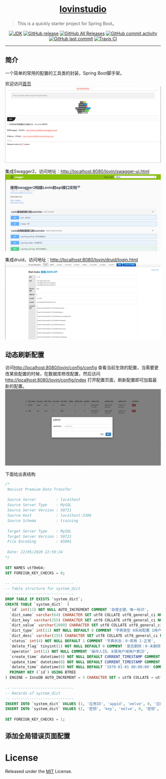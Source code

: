 <h1 align="center"><a href="https://github.com/lovinstudio" target="_blank">lovinstudio</a></h1>

> This is a quickly starter project for Spring Boot。

<p align="center">
<a href="#"><img alt="JDK" src="https://img.shields.io/badge/JDK-1.8-yellow.svg?style=flat-square"/></a>
<a href="https://github.com/lovinstudio/lovinstarter/releases"><img alt="GitHub release" src="https://img.shields.io/github/release/lovinstudio/lovinstarter.svg?style=flat-square"/></a>
<a href="https://github.com/lovinstudio/lovinstarter/releases"><img alt="GitHub All Releases" src="https://img.shields.io/github/downloads/lovinstudio/lovinstarter/total.svg?style=flat-square"></a>
<a href="https://github.com/lovinstudio/lovinstarter/commits"><img alt="GitHub commit activity" src="https://img.shields.io/github/commit-activity/w/lovinstudio/lovinstarter.svg?style=flat-square"></a>
<a href="https://github.com/lovinstudio/lovinstarter/commits"><img alt="GitHub last commit" src="https://img.shields.io/github/last-commit/lovinstudio/lovinstarter.svg?style=flat-square"></a>
<a href="https://travis-ci.org/lovinstudio/lovinstarter"><img alt="Travis CI" src="https://img.shields.io/travis/lovinstudio/lovinstarter.svg?style=flat-square"/></a>
</p>

------------------------------

## 简介

一个简单的常用的配置的工具类的封装，Spring Boot脚手架。

欢迎访问[首页](http://localhost:8080/lovin/)
![首页](./images/index.png)

集成Swagger2，访问地址：[http://localhost:8080/lovin/swagger-ui.html](http://localhost:8080/lovin/swagger-ui.html)
![Swagger2](./images/swagger.png)

集成druid，访问地址：[http://localhost:8080/lovin/druid/login.html](http://localhost:8080/lovin/druid/login.html)
![druid](./images/druid.png)

## 动态刷新配置

访问[http://localhost:8080/lovin/config/config](http://localhost:8080/lovin/config/config) 查看当前生效的配置，当需要更改某些配置的时候，在数据库修改配置，然后访问[http://localhost:8080/lovin/config/index](http://localhost:8080/lovin/config/index) 打开配置页面，刷新配置即可加载最新的配置。
![config](./images/config.png)

下面给出表结构

```sql
/*
 Navicat Premium Data Transfer

 Source Server         : localhost
 Source Server Type    : MySQL
 Source Server Version : 50721
 Source Host           : localhost:3306
 Source Schema         : training

 Target Server Type    : MySQL
 Target Server Version : 50721
 File Encoding         : 65001

 Date: 22/05/2020 22:59:24
*/

SET NAMES utf8mb4;
SET FOREIGN_KEY_CHECKS = 0;

-- ----------------------------
-- Table structure for system_dict
-- ----------------------------
DROP TABLE IF EXISTS `system_dict`;
CREATE TABLE `system_dict`  (
  `id` int(11) NOT NULL AUTO_INCREMENT COMMENT '自增主键，唯一标识',
  `dict_name` varchar(64) CHARACTER SET utf8 COLLATE utf8_general_ci NOT NULL COMMENT '字典名称',
  `dict_key` varchar(255) CHARACTER SET utf8 COLLATE utf8_general_ci NOT NULL COMMENT '字典KEY',
  `dict_value` varchar(2000) CHARACTER SET utf8 COLLATE utf8_general_ci NOT NULL COMMENT '字典VALUE',
  `dict_type` int(11) NOT NULL DEFAULT 0 COMMENT '字典类型 0系统配置 1用户配置',
  `dict_desc` varchar(255) CHARACTER SET utf8 COLLATE utf8_general_ci NOT NULL DEFAULT '' COMMENT '字典描述',
  `status` int(4) NOT NULL DEFAULT 1 COMMENT '字典状态：0-停用 1-正常',
  `delete_flag` tinyint(1) NOT NULL DEFAULT 0 COMMENT '是否删除：0-未删除 1-已删除',
  `operator` int(11) NOT NULL COMMENT '操作人ID，关联用户域用户表ID',
  `create_time` datetime(0) NOT NULL DEFAULT CURRENT_TIMESTAMP COMMENT '创建时间',
  `update_time` datetime(0) NOT NULL DEFAULT CURRENT_TIMESTAMP COMMENT '修改时间',
  `delete_time` datetime(0) NOT NULL DEFAULT '1970-01-01 00:00:00' COMMENT '删除时间',
  PRIMARY KEY (`id`) USING BTREE
) ENGINE = InnoDB AUTO_INCREMENT = 3 CHARACTER SET = utf8 COLLATE = utf8_general_ci COMMENT = '配置字典表' ROW_FORMAT = Dynamic;

-- ----------------------------
-- Records of system_dict
-- ----------------------------
INSERT INTO `system_dict` VALUES (1, '应用ID', 'appid', 'eelve', 0, '应用ID', 1, 0, 17, '2020-05-09 11:14:00', '2020-05-09 11:14:00', '1970-01-01 00:00:00');
INSERT INTO `system_dict` VALUES (2, '密钥', 'key', 'eelve', 0, '密钥', 1, 0, 17, '2020-05-09 11:14:39', '2020-05-09 11:14:39', '1970-01-01 00:00:00');

SET FOREIGN_KEY_CHECKS = 1;

```

## 添加全局错误页面配置


# License
Released under the [MIT](LICENSE) License.
